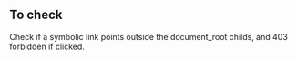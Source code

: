 ## To check
Check if a symbolic link points outside the document_root childs, and 403
forbidden if clicked.
